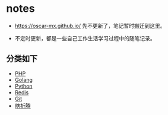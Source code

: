 # notes
- https://oscar-mx.github.io/ 先不更新了，笔记暂时搬迁到这里。

- 不定时更新，都是一些自己工作生活学习过程中的随笔记录。

## 分类如下
- [PHP](https://github.com/oscar-mx/notes/tree/master/PHP)
- [Golang](https://github.com/oscar-mx/notes/tree/master/Golang)
- [Python](https://github.com/oscar-mx/notes/tree/master/Python)
- [Redis](https://github.com/oscar-mx/notes/tree/master/Redis)
- [Git](https://github.com/oscar-mx/notes/tree/master/Git)
- [瞎折腾](https://github.com/oscar-mx/notes/tree/master/瞎折腾)
